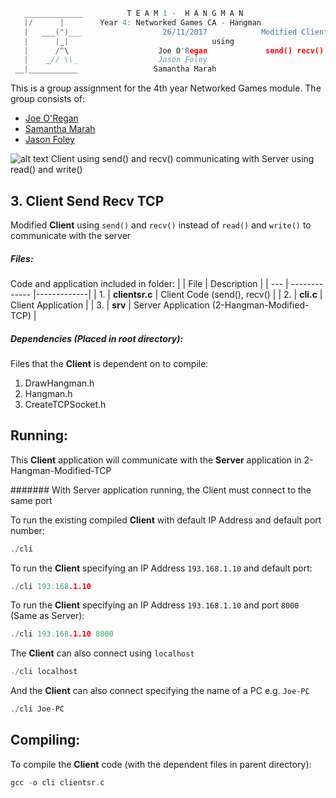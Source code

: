 ```c
   _____________          T E A M 1 -  H A N G M A N
   |/      |        Year 4: Networked Games CA - Hangman
   |   ___(")___                  26/11/2017			Modified Client
   |      |_| 							     using
   |      /^\                    Joe O'Regan			 send() recv()
   |    _// \\_                  Jason Foley
 __|___________                 Samantha Marah
```

This is a group assignment for the 4th year Networked Games module. The group consists of:
  * [Joe O'Regan](https://github.com/joeaoregan)
  * [Samantha Marah](https://github.com/jasfoley)
  * [Jason Foley](https://github.com/samanthamarah)

![alt text](https://raw.githubusercontent.com/joeaoregan/Yr4-NetworkGames-Hangman/master/Screenshots/3ModifiedClientSendRecv.png "Modified Client using send() and recv()")
Client using send() and recv() communicating with Server using read() and write()

## 3. Client Send Recv TCP

Modified **Client** using `send()` and `recv()` instead of `read()` and `write()` to communicate with the server

##### Files:

Code and application included in folder:
|  | File        | Description           |
| --- | ------------- |-------------|
| 1. | **clientsr.c** | Client Code (send(), recv() |
| 2. | **cli.c** | Client Application |
| 3. | **srv** | Server Application (2-Hangman-Modified-TCP) |

##### Dependencies (Placed in root directory):
Files that the **Client** is dependent on to compile:

1. DrawHangman.h
2. Hangman.h
3. CreateTCPSocket.h

## Running:

This **Client** application will communicate with the **Server** application in 2-Hangman-Modified-TCP

####### With Server application running, the Client must connect to the same port

To run the existing compiled **Client** with default IP Address and default port number: 
```c
./cli
```

To run the **Client** specifying an IP Address `193.168.1.10` and default port: 
```c
./cli 193.168.1.10
```

To run the **Client** specifying an IP Address `193.168.1.10` and port `8000` (Same as Server): 
```c
./cli 193.168.1.10 8000
```

The **Client** can also connect using `localhost`
```c
./cli localhost
```

And the **Client** can also connect specifying the name of a PC e.g. `Joe-PC`
```c
./cli Joe-PC
```

## Compiling:

To compile the **Client** code (with the dependent files in parent directory):
```c
gcc -o cli clientsr.c
```

